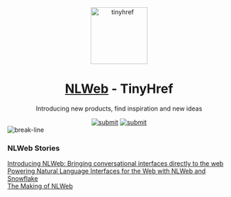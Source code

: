 <div align="center"><a target="_blank" href="https://tinyhref.com"><img src="https://i.imgur.com/cY13Vvb.png" height="128" alt="tinyhref"/></a></div>
<h1 align="center"><a target="_blank" href="https://tinyhref.com/nlweb">NLWeb</a> - TinyHref</h1>
<p align="center">Introducing new products, find inspiration and new ideas</p>

<div align="center"><a target="_blank" href="https://tinyhref.com/submit"><img src="https://img.shields.io/badge/Submit-c32769.svg?style=flat" alt="submit"/></a>
<a target="_blank" href="https://x.com/intent/follow?screen_name=tinyhref"><img src="https://img.shields.io/twitter/follow/tinyhref" alt="submit"/></a></div>

<img src="https://i.imgur.com/waxVImv.png" alt="break-line"/>

<h3>NLWeb Stories</h3>

<div><a target="_blank" href="https://tinyhref.com/GHzezkGHA">Introducing NLWeb: Bringing conversational interfaces directly to the web</a></div>
<div><a target="_blank" href="https://tinyhref.com/GAw3vZdLE">Powering Natural Language Interfaces for the Web with NLWeb and Snowflake</a></div>
<div><a target="_blank" href="https://tinyhref.com/NavWgCgoH">The Making of NLWeb</a></div>
